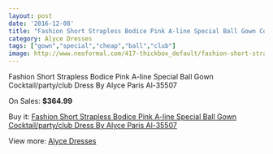 ```yaml
---
layout: post
date: '2016-12-08'
title: "Fashion Short Strapless Bodice Pink A-line Special Ball Gown Cocktail/party/club Dress By Alyce Paris Al-35507"
category: Alyce Dresses
tags: ["gown","special","cheap","ball","club"]
image: http://www.neoformal.com/417-thickbox_default/fashion-short-strapless-bodice-pink-a-line-special-ball-gown-cocktail-party-club-dress-by-alyce-paris-al-35507.jpg
---
```

Fashion Short Strapless Bodice Pink A-line Special Ball Gown Cocktail/party/club Dress By Alyce Paris Al-35507

On Sales: **$364.99**
<a href="https://www.neoformal.com/en/alyce-dresses/147-fashion-short-strapless-bodice-pink-a-line-special-ball-gown-cocktail-party-club-dress-by-alyce-paris-al-35507.html"><amp-img layout="responsive" width="600" height="600" src="//www.neoformal.com/417-thickbox_default/fashion-short-strapless-bodice-pink-a-line-special-ball-gown-cocktail-party-club-dress-by-alyce-paris-al-35507.jpg" alt="Fashion Short Strapless Bodice Pink A-line Special Ball Gown Cocktail/party/club Dress By Alyce Paris Al-35507 0" /></a>
<a href="https://www.neoformal.com/en/alyce-dresses/147-fashion-short-strapless-bodice-pink-a-line-special-ball-gown-cocktail-party-club-dress-by-alyce-paris-al-35507.html"><amp-img layout="responsive" width="600" height="600" src="//www.neoformal.com/419-thickbox_default/fashion-short-strapless-bodice-pink-a-line-special-ball-gown-cocktail-party-club-dress-by-alyce-paris-al-35507.jpg" alt="Fashion Short Strapless Bodice Pink A-line Special Ball Gown Cocktail/party/club Dress By Alyce Paris Al-35507 1" /></a>
<a href="https://www.neoformal.com/en/alyce-dresses/147-fashion-short-strapless-bodice-pink-a-line-special-ball-gown-cocktail-party-club-dress-by-alyce-paris-al-35507.html"><amp-img layout="responsive" width="600" height="600" src="//www.neoformal.com/418-thickbox_default/fashion-short-strapless-bodice-pink-a-line-special-ball-gown-cocktail-party-club-dress-by-alyce-paris-al-35507.jpg" alt="Fashion Short Strapless Bodice Pink A-line Special Ball Gown Cocktail/party/club Dress By Alyce Paris Al-35507 2" /></a>

Buy it: [Fashion Short Strapless Bodice Pink A-line Special Ball Gown Cocktail/party/club Dress By Alyce Paris Al-35507](https://www.neoformal.com/en/alyce-dresses/147-fashion-short-strapless-bodice-pink-a-line-special-ball-gown-cocktail-party-club-dress-by-alyce-paris-al-35507.html "Fashion Short Strapless Bodice Pink A-line Special Ball Gown Cocktail/party/club Dress By Alyce Paris Al-35507")

View more: [Alyce Dresses](https://www.neoformal.com/en/3-alyce-dresses "Alyce Dresses")